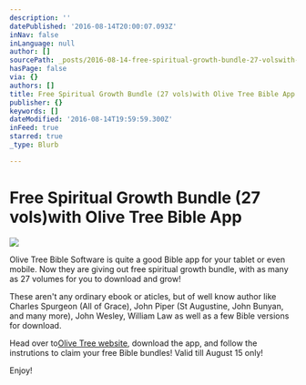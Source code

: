 ```yaml
---
description: ''
datePublished: '2016-08-14T20:00:07.093Z'
inNav: false
inLanguage: null
author: []
sourcePath: _posts/2016-08-14-free-spiritual-growth-bundle-27-volswith-olive-tree-bible.md
hasPage: false
via: {}
authors: []
title: Free Spiritual Growth Bundle (27 vols)with Olive Tree Bible App
publisher: {}
keywords: []
dateModified: '2016-08-14T19:59:59.300Z'
inFeed: true
starred: true
_type: Blurb

---
```

# Free Spiritual Growth Bundle (27 vols)with Olive Tree Bible App
![](https://imgflo.herokuapp.com/graph/vahj1ThiexotieMo/eb4c6dd11f07500c92e7c24500463aa0/croprotate.jpg?cropheight=504&cropwidth=743&degrees=0&input=https%3A%2F%2Fthe-grid-user-content.s3-us-west-2.amazonaws.com%2Fab093edd-1670-43ee-ba3b-9ec76098b09e.jpg&x=0&y=24)

Olive Tree Bible Software is quite a good Bible app for your tablet or even mobile. Now they are giving out free spiritual growth bundle, with as many as 27 volumes for you to download and grow!

These aren't any ordinary ebook or aticles, but of well know author like Charles Spurgeon (All of Grace), John Piper (St Augustine, John Bunyan, and many more), John Wesley, William Law as well as a few Bible versions for download.

Head over to[Olive Tree website,][0] download the app, and follow the instrutions to claim your free Bible bundles! Valid till August 15 only!

Enjoy!

[0]: https://goo.gl/N0eqk4 "Olive Tree website"